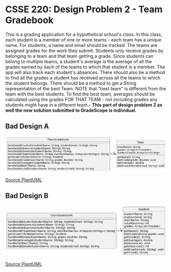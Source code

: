 # CSSE 220: Design Problem 2 - Team Gradebook
This is a grading application for a hypothetical school's class. In this class, each student is a member of one or more teams - each team has a unique name.  For students, a name and email should be tracked. The teams are assigned grades for the work they submit.  Students only receive grades by belonging to a team and that team getting a grade. Since students can belong to multiple teams, a student's average is the average of all the grades earned by each of the teams to which that student is a member. The app will also track each student's absences.  There should also be a method to find all the grades a student has received across all the teams to which the student belongs. There should be a method to get a String representation of the best Team. NOTE that "best team" is different from the team with the best students. To find the best team, averages should be calculated using the grades FOR THAT TEAM - not including grades any students might have in a different team.- **This part of design problem 2 as well the new solution submitted to GradeScope is individual.**

## Bad Design A
<img src="DP2_A.png" alt="Bad Design A" width="800"/>

[Source PlantUML](http://www.plantuml.com/plantuml/uml/dLF1QiCm33qlNs5wIiUs3mYZj6MZbx5BToizAB78lDhEi9H06Ftt4JTUdU31M2u9qilJUy_ocXWSjqPdT5Bs4nmOGTnh5CHELRvJQI0IRmXcvq1YsJGdSJXyG0S5nyM72UHu55_PpJjOgN4ZvPvRYPPpkhnVmM0XzkoKhU_4M7mse7IeBiD7HB8f2Ms5Sv8aV8SymYc9Jz0F-lF1qbITGLEY6sfKY8rpqByeuiTBUnKHrSYZpMq_m7Cx7-YRqKIVLc9aFTGB8Pksr9Yqrg63-iz9R97OkxisnVZyQF7f_-Typj66_BuOVX_2qBdZqF36fp4_-GnM0J7HaZgFAnLw5mdB48AVnzmrIiR_XvIN0HDJx2CXESRH1APpDhqqzoknk5tudB8rMjaQ_Gq0)

## Bad Design B
<img src="DP2_B.png" alt="Bad Design B" width="800"/>

[Source PlantUML](http://www.plantuml.com/plantuml/uml/dLF1Ji9043tBLsmuWL4_e344Y8QByO8tmc7AJcfbTsjsfYJ4-E_IxIxTcZaOEHGox_7UpBpfaXWyjzPCw5YxJ_1W5V7PuENfwqD03WQ8r1k2tNZGM3RDKUrs7t22WlFYmuYotwkloSqxE6rmfVMMMusEPzH_luB5Gcql7gwwKx7uRA4sgJfFFpAHLKde3lXBHAPla2ET1Buet_K_wqOQTsVHbkYx6XLgvJsSNshYnnvUP48LSXnpVUxeCpSsZ63c6BObM5PTlL2wQKk3ucWdz53zUHDh90xJ3Q2AdsilOVl_oUSxNaWSJxwD28QhIDQ2Ly84ompC5pO66WQJOYzKxJX1OQNZ09_2TXS30qChmeuW9TK7qcjTQAUcrldV0ua4WMf8R9vYpTNJOGkQ4Ggg-Jo4t2U6tPEIfQ3Gq_Aynk_o_K9DRwVNwroYqwqrFm00)


